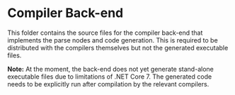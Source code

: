 # Compiler Back-end

This folder contains the source files for the compiler back-end that
implements the parse nodes and code generation. This is required to be
distributed with the compilers themselves but not the generated executable
files.

**Note:** At the moment, the back-end does not yet generate stand-alone
executable files due to limitations of .NET Core 7. The generated code
needs to be explicitly run after compilation by the relevant compilers.
